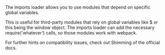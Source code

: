The imports loader allows you to use modules that depend on specific global variables.

This is useful for third-party modules that rely on global variables like $ or this being the window object. The imports loader can add the necessary require('whatever') calls, so those modules work with webpack.

For further hints on compatibility issues, check out Shimming of the official docs.